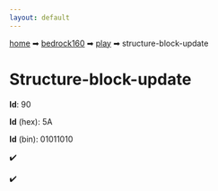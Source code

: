 ```yaml
---
layout: default
---
```


[home](/) ➡ [bedrock160](/protocol/bedrock160) ➡ [play](/protocol/bedrock160/play) ➡ structure-block-update

# Structure-block-update

**Id**: 90

**Id** (hex): 5A

**Id** (bin): 01011010

✔️

✔️


